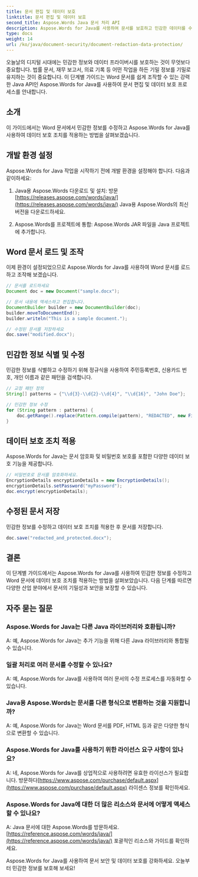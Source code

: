 ```yaml
---
title: 문서 편집 및 데이터 보호
linktitle: 문서 편집 및 데이터 보호
second_title: Aspose.Words Java 문서 처리 API
description: Aspose.Words for Java를 사용하여 문서를 보호하고 민감한 데이터를 수정하는 방법을 알아보세요. 소스 코드가 포함된 단계별 가이드입니다.
type: docs
weight: 14
url: /ko/java/document-security/document-redaction-data-protection/
---
```


오늘날의 디지털 시대에는 민감한 정보와 데이터 프라이버시를 보호하는 것이 무엇보다 중요합니다. 법률 문서, 재무 보고서, 의료 기록 등 어떤 작업을 하든 기밀 정보를 기밀로 유지하는 것이 중요합니다. 이 단계별 가이드는 Word 문서를 쉽게 조작할 수 있는 강력한 Java API인 Aspose.Words for Java를 사용하여 문서 편집 및 데이터 보호 프로세스를 안내합니다.

## 소개

이 가이드에서는 Word 문서에서 민감한 정보를 수정하고 Aspose.Words for Java를 사용하여 데이터 보호 조치를 적용하는 방법을 살펴보겠습니다. 

## 개발 환경 설정

Aspose.Words for Java 작업을 시작하기 전에 개발 환경을 설정해야 합니다. 다음과 같이하세요:

1.  Java용 Aspose.Words 다운로드 및 설치: 방문[https://releases.aspose.com/words/java/](https://releases.aspose.com/words/java/) Java용 Aspose.Words의 최신 버전을 다운로드하세요.

2. Aspose.Words를 프로젝트에 통합: Aspose.Words JAR 파일을 Java 프로젝트에 추가합니다.

## Word 문서 로드 및 조작

이제 환경이 설정되었으므로 Aspose.Words for Java를 사용하여 Word 문서를 로드하고 조작해 보겠습니다.

```java
// 문서를 로드하세요
Document doc = new Document("sample.docx");

// 문서 내용에 액세스하고 편집합니다.
DocumentBuilder builder = new DocumentBuilder(doc);
builder.moveToDocumentEnd();
builder.writeln("This is a sample document.");

// 수정된 문서를 저장하세요
doc.save("modified.docx");
```

## 민감한 정보 식별 및 수정

민감한 정보를 식별하고 수정하기 위해 정규식을 사용하여 주민등록번호, 신용카드 번호, 개인 이름과 같은 패턴을 검색합니다.

```java
// 교정 패턴 정의
String[] patterns = {"\\d{3}-\\d{2}-\\d{4}", "\\d{16}", "John Doe"};

// 민감한 정보 수정
for (String pattern : patterns) {
    doc.getRange().replace(Pattern.compile(pattern), "REDACTED", new FindReplaceOptions());
}
```

## 데이터 보호 조치 적용

Aspose.Words for Java는 문서 암호화 및 비밀번호 보호를 포함한 다양한 데이터 보호 기능을 제공합니다.

```java
// 비밀번호로 문서를 암호화하세요.
EncryptionDetails encryptionDetails = new EncryptionDetails();
encryptionDetails.setPassword("myPassword");
doc.encrypt(encryptionDetails);
```

## 수정된 문서 저장

민감한 정보를 수정하고 데이터 보호 조치를 적용한 후 문서를 저장합니다.

```java
doc.save("redacted_and_protected.docx");
```

## 결론

이 단계별 가이드에서는 Aspose.Words for Java를 사용하여 민감한 정보를 수정하고 Word 문서에 데이터 보호 조치를 적용하는 방법을 살펴보았습니다. 다음 단계를 따르면 다양한 산업 분야에서 문서의 기밀성과 보안을 보장할 수 있습니다.

## 자주 묻는 질문

### Aspose.Words for Java는 다른 Java 라이브러리와 호환됩니까?

A: 예, Aspose.Words for Java는 추가 기능을 위해 다른 Java 라이브러리와 통합될 수 있습니다.

### 일괄 처리로 여러 문서를 수정할 수 있나요?

A: 예, Aspose.Words for Java를 사용하여 여러 문서의 수정 프로세스를 자동화할 수 있습니다.

### Java용 Aspose.Words는 문서를 다른 형식으로 변환하는 것을 지원합니까?

A: 예, Aspose.Words for Java는 Word 문서를 PDF, HTML 등과 같은 다양한 형식으로 변환할 수 있습니다.

### Aspose.Words for Java를 사용하기 위한 라이선스 요구 사항이 있나요?

 A: 네, Aspose.Words for Java를 상업적으로 사용하려면 유효한 라이선스가 필요합니다. 방문하다[https://www.aspose.com/purchase/default.aspx](https://www.aspose.com/purchase/default.aspx) 라이센스 정보를 확인하세요.

### Aspose.Words for Java에 대한 더 많은 리소스와 문서에 어떻게 액세스할 수 있나요?

A: Java 문서에 대한 Aspose.Words를 방문하세요.[https://reference.aspose.com/words/java/](https://reference.aspose.com/words/java/) 포괄적인 리소스와 가이드를 확인하세요.

Aspose.Words for Java를 사용하여 문서 보안 및 데이터 보호를 강화하세요. 오늘부터 민감한 정보를 보호해 보세요!